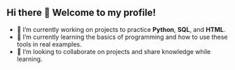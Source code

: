 ## Hi there 👋 Welcome to my profile!

- 🔭 I’m currently working on projects to practice **Python**, **SQL**, and **HTML**.  
- 🌱 I’m currently learning the basics of programming and how to use these tools in real examples.  
- 👯 I’m looking to collaborate on projects and share knowledge while learning.  
